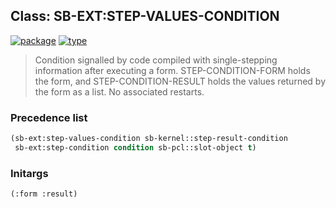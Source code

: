 ## Class: SB-EXT:STEP-VALUES-CONDITION
[![package](https://img.shields.io/badge/Package-SB--EXT-5f9ea0.svg?style=social&colorA=999999)](../) [![type](https://img.shields.io/badge/Type-Class-5f9ea0.svg?style=social&colorA=999999)](../#class) 

> Condition signalled by code compiled with
> single-stepping information after executing a form.
> STEP-CONDITION-FORM holds the form, and STEP-CONDITION-RESULT holds
> the values returned by the form as a list. No associated restarts.

### Precedence list
```cl
(sb-ext:step-values-condition sb-kernel::step-result-condition
 sb-ext:step-condition condition sb-pcl::slot-object t)
```
### Initargs
```cl
(:form :result)
```
